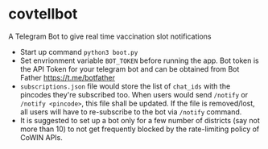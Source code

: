 # covtellbot
A Telegram Bot to give real time vaccination slot notifications

* Start up command 
  `python3 boot.py`
* Set envrionment variable `BOT_TOKEN` before running the app. Bot token is the API Token for your telegram bot and can be obtained from Bot Father https://t.me/botfather
* `subscriptions.json` file would store the list of `chat_ids` with the pincodes they're subscribed too. When users would send `/notify` or `/notify <pincode>`, this file shall be updated. If the file is removed/lost, all users will have to re-subscribe to the bot via `/notify` command.
* It is suggested to set up a bot only for a few number of districts (say not more than 10) to not get frequently blocked by the rate-limiting policy of CoWIN APIs.

